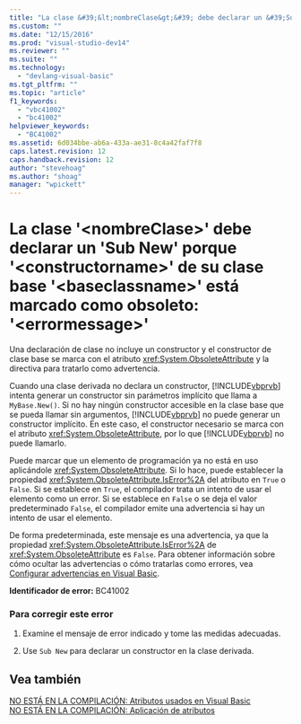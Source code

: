 ```yaml
---
title: "La clase &#39;&lt;nombreClase&gt;&#39; debe declarar un &#39;Sub New&#39; porque &#39;&lt;constructorname&gt;&#39; de su clase base &#39;&lt;baseclassname&gt;&#39; est&#225; marcado como obsoleto: &#39;&lt;errormessage&gt;&#39; | Microsoft Docs"
ms.custom: ""
ms.date: "12/15/2016"
ms.prod: "visual-studio-dev14"
ms.reviewer: ""
ms.suite: ""
ms.technology: 
  - "devlang-visual-basic"
ms.tgt_pltfrm: ""
ms.topic: "article"
f1_keywords: 
  - "vbc41002"
  - "bc41002"
helpviewer_keywords: 
  - "BC41002"
ms.assetid: 6d034bbe-ab6a-433a-ae31-8c4a42faf7f8
caps.latest.revision: 12
caps.handback.revision: 12
author: "stevehoag"
ms.author: "shoag"
manager: "wpickett"
---
```

# La clase &#39;&lt;nombreClase&gt;&#39; debe declarar un &#39;Sub New&#39; porque &#39;&lt;constructorname&gt;&#39; de su clase base &#39;&lt;baseclassname&gt;&#39; est&#225; marcado como obsoleto: &#39;&lt;errormessage&gt;&#39;
Una declaración de clase no incluye un constructor y el constructor de clase base se marca con el atributo <xref:System.ObsoleteAttribute> y la directiva para tratarlo como advertencia.  
  
 Cuando una clase derivada no declara un constructor, [!INCLUDE[vbprvb](../code-quality/includes/vbprvb_md.md)] intenta generar un constructor sin parámetros implícito que llama a `MyBase.New()`. Si no hay ningún constructor accesible en la clase base que se pueda llamar sin argumentos, [!INCLUDE[vbprvb](../code-quality/includes/vbprvb_md.md)] no puede generar un constructor implícito. En este caso, el constructor necesario se marca con el atributo <xref:System.ObsoleteAttribute>, por lo que [!INCLUDE[vbprvb](../code-quality/includes/vbprvb_md.md)] no puede llamarlo.  
  
 Puede marcar que un elemento de programación ya no está en uso aplicándole <xref:System.ObsoleteAttribute>. Si lo hace, puede establecer la propiedad <xref:System.ObsoleteAttribute.IsError%2A> del atributo en `True` o `False`. Si se establece en `True`, el compilador trata un intento de usar el elemento como un error. Si se establece en `False` o se deja el valor predeterminado `False`, el compilador emite una advertencia si hay un intento de usar el elemento.  
  
 De forma predeterminada, este mensaje es una advertencia, ya que la propiedad <xref:System.ObsoleteAttribute.IsError%2A> de <xref:System.ObsoleteAttribute> es `False`. Para obtener información sobre cómo ocultar las advertencias o cómo tratarlas como errores, vea [Configurar advertencias en Visual Basic](../ide/configuring-warnings-in-visual-basic.md).  
  
 **Identificador de error:** BC41002  
  
### Para corregir este error  
  
1.  Examine el mensaje de error indicado y tome las medidas adecuadas.  
  
2.  Use `Sub New` para declarar un constructor en la clase derivada.  
  
## Vea también  
 [NO ESTÁ EN LA COMPILACIÓN: Atributos usados en Visual Basic](http://msdn.microsoft.com/es-es/22231318-8a40-49af-9245-e0aab723563b)   
 [NO ESTÁ EN LA COMPILACIÓN: Aplicación de atributos](http://msdn.microsoft.com/es-es/2b1703ed-4437-49b3-bc0b-568094324f47)